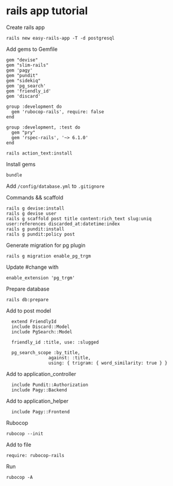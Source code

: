 # rails app tutorial

Create rails app

`rails new easy-rails-app -T -d postgresql`

Add gems to Gemfile

```
gem "devise"
gem "slim-rails"
gem 'pagy'
gem "pundit"
gem "sidekiq"
gem 'pg_search'
gem 'friendly_id'
gem 'discard'

group :development do
  gem 'rubocop-rails', require: false
end

group :development, :test do
  gem "pry"
  gem 'rspec-rails', '~> 6.1.0'
end
```

`rails action_text:install`

Install gems

`bundle`

Add `/config/database.yml` to `.gitignore`

Commands && scaffold

```
rails g devise:install
rails g devise user
rails g scaffold post title content:rich_text slug:uniq user:references discarded_at:datetime:index
rails g pundit:install
rails g pundit:policy post
```

Generate migration for pg plugin

`rails g migration enable_pg_trgm`

Update #change with

`enable_extension 'pg_trgm'`

Prepare database

`rails db:prepare`

Add to post model

```
  extend FriendlyId
  include Discard::Model
  include PgSearch::Model

  friendly_id :title, use: :slugged

  pg_search_scope :by_title,
                against: :title,
                using: { trigram: { word_similarity: true } }
```

Add to application_controller

```
  include Pundit::Authorization
  include Pagy::Backend
```

Add to application_helper

```
  include Pagy::Frontend
```

Rubocop

`rubocop --init`

Add to file 

```
require: rubocop-rails
```

Run

`rubocop -A`

